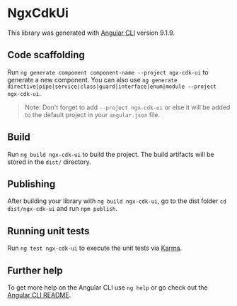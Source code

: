 # NgxCdkUi

This library was generated with [Angular CLI](https://github.com/angular/angular-cli) version 9.1.9.

## Code scaffolding

Run `ng generate component component-name --project ngx-cdk-ui` to generate a new component. You can also use `ng generate directive|pipe|service|class|guard|interface|enum|module --project ngx-cdk-ui`.
> Note: Don't forget to add `--project ngx-cdk-ui` or else it will be added to the default project in your `angular.json` file. 

## Build

Run `ng build ngx-cdk-ui` to build the project. The build artifacts will be stored in the `dist/` directory.

## Publishing

After building your library with `ng build ngx-cdk-ui`, go to the dist folder `cd dist/ngx-cdk-ui` and run `npm publish`.

## Running unit tests

Run `ng test ngx-cdk-ui` to execute the unit tests via [Karma](https://karma-runner.github.io).

## Further help

To get more help on the Angular CLI use `ng help` or go check out the [Angular CLI README](https://github.com/angular/angular-cli/blob/master/README.md).

